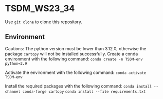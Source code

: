 # TSDM_WS23_34

Use `git clone` to clone this repository.

## Environment
Cautions: The python version must be lower than 3.12.0, otherwise the package `cartopy` will not be installed successfully.
Create a conda environment with the following command:
```conda create -n TSDM-env python=3.9```

Activate the environment with the following command:
```conda activate TSDM-env```

Install the required packages with the following command:
```conda install --channel conda-forge cartopy```
```conda install --file requirements.txt```